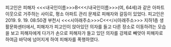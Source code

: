 피고인은 피해자 <<<내국인이름>>>B<<</내국인이름>>>(여, 64세)과 같은 아파트 이웃으로 거주하는 사이로, 평소 아파트 관리 문제로 피해자와 갈등이 있었다.
피고인은 2019. 9. 19. 08:50경 부천시 <<<시아래주소>>>C<<</시아래주소>>> 지하1층 생활문화센터에서, 피해자가 피고인이 앉아있던 의자를 들고 다른 장소로 이동하려는 모습을 보고 피해자에게 다가가 손으로 피해자가 들고 있던 의자를 강제로 빼앗아 피해자로 하여금 바닥에 넘어지게 하여 피해자를 폭행하였다.
